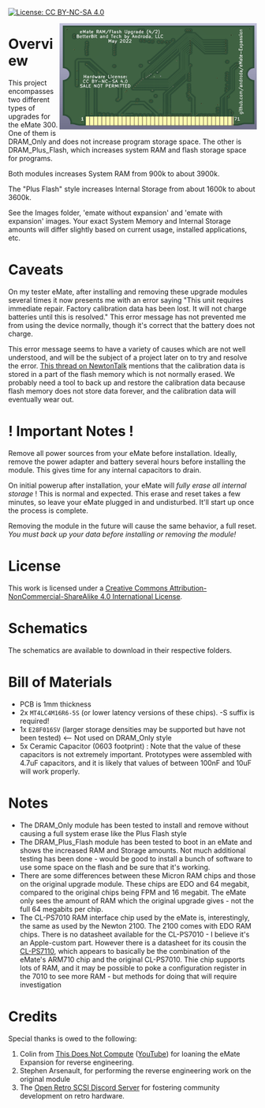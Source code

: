 [![License: CC BY-NC-SA 4.0](https://img.shields.io/badge/License-CC%20BY--NC--SA%204.0-lightgrey.svg)](https://creativecommons.org/licenses/by-nc-sa/4.0/)

<img align="right" width="400" height="215" src="https://github.com/androda/eMate-Expansion/blob/main/DRAM_Plus_Flash/Images/ModuleFront.PNG?raw=true">

# Overview
This project encompasses two different types of upgrades for the eMate 300.  One of them is DRAM_Only and does not increase program storage space.  The other is DRAM_Plus_Flash, which increases system RAM and flash storage space for programs.

Both modules increases System RAM from 900k to about 3900k.

The "Plus Flash" style increases Internal Storage from about 1600k to about 3600k.

See the Images folder, 'emate without expansion' and 'emate with expansion' images.  Your exact System Memory and Internal Storage amounts will differ slightly based on current usage, installed applications, etc.

# Caveats
On my tester eMate, after installing and removing these upgrade modules several times it now presents me with an error saying "This unit requires immediate repair.  Factory calibration data has been lost.  It will not charge batteries until this is resolved."  This error message has not prevented me from using the device normally, though it's correct that the battery does not charge.

This error message seems to have a variety of causes which are not well understood, and will be the subject of a project later on to try and resolve the error.  [This thread on NewtonTalk](https://web.archive.org/web/20220817134007/https://marc.info/?l=newtontalk&m=152884887314832&w=2) mentions that the calibration data is stored in a part of the flash memory which is not normally erased.  We probably need a tool to back up and restore the calibration data because flash memory does not store data forever, and the calibration data will eventually wear out.

# ! Important Notes !
Remove all power sources from your eMate before installation.  Ideally, remove the power adapter and battery several hours before installing the module.  This gives time for any internal capacitors to drain.

On initial powerup after installation, your eMate will *fully erase all internal storage* !  This is normal and expected.  This erase and reset takes a few minutes, so leave your eMate plugged in and undisturbed.  It'll start up once the process is complete.

Removing the module in the future will cause the same behavior, a full reset.  *You must back up your data before installing or removing the module!*

# License
This work is licensed under a
[Creative Commons Attribution-NonCommercial-ShareAlike 4.0 International License](https://creativecommons.org/licenses/by-nc-sa/4.0/).

# Schematics
The schematics are available to download in their respective folders.

# Bill of Materials
 * PCB is 1mm thickness
 * 2x `MT4LC4M16R6-5S` (or lower latency versions of these chips).  -S suffix is required!
 * 1x `E28F016SV` (larger storage densities may be supported but have not been tested)  <-- Not used on DRAM_Only style
 * 5x Ceramic Capacitor (0603 footprint) : Note that the value of these capacitors is not extremely important.  Prototypes were assembled with 4.7uF capacitors, and it is likely that values of between 100nF and 10uF will work properly.

# Notes
* The DRAM_Only module has been tested to install and remove without causing a full system erase like the Plus Flash style
* The DRAM_Plus_Flash module has been tested to boot in an eMate and shows the increased RAM and Storage amounts.  Not much additional testing has been done - would be good to install a bunch of software to use some space on the flash and be sure that it's working.
* There are some differences between these Micron RAM chips and those on the original upgrade module.  These chips are EDO and 64 megabit, compared to the original chips being FPM and 16 megabit.  The eMate only sees the amount of RAM which the original upgrade gives - not the full 64 megabits per chip.
* The CL-PS7010 RAM interface chip used by the eMate is, interestingly, the same as used by the Newton 2100.  The 2100 comes with EDO RAM chips.  There is no datasheet available for the CL-PS7010 - I believe it's an Apple-custom part.  However there is a datasheet for its cousin the [CL-PS7110](https://github.com/androda/eMate-Expansion/blob/main/Datasheets/CL-PS7110.pdf), which appears to basically be the combination of the eMate's ARM710 chip and the original CL-PS7010.  Thie chip supports lots of RAM, and it may be possible to poke a configuration register in the 7010 to see more RAM - but methods for doing that will require investigation

# Credits
Special thanks is owed to the following:
1. Colin from [This Does Not Compute](https://www.patreon.com/thisdoesnotcompute/) ([YouTube](https://www.youtube.com/channel/UCEp20NgOZHmgWdbQdHSxgjw)) for loaning the eMate Expansion for reverse engineering.
2. Stephen Arsenault, for performing the reverse engineering work on the original module
3. The [Open Retro SCSI Discord Server](https://discord.gg/5AtypUqFCT) for fostering community development on retro hardware.
